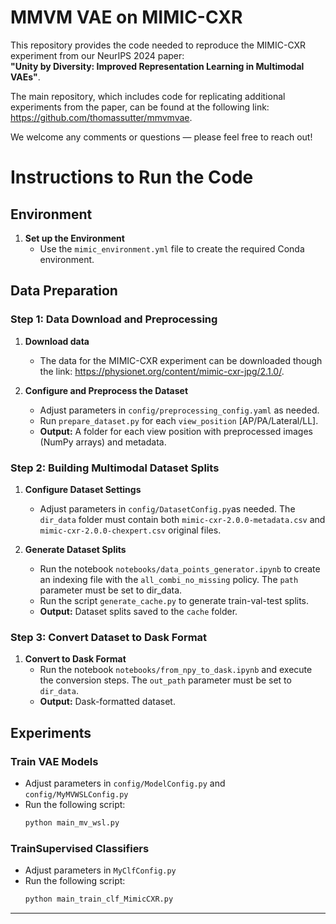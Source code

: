 # MMVM VAE on MIMIC-CXR

This repository provides the code needed to reproduce the MIMIC-CXR experiment from our NeurIPS 2024 paper:  
**"Unity by Diversity: Improved Representation Learning in Multimodal VAEs"**.

The main repository, which includes code for replicating additional experiments from the paper,
can be found at the following link: https://github.com/thomassutter/mmvmvae.

We welcome any comments or questions — please feel free to reach out!




# Instructions to Run the Code

## Environment

1. **Set up the Environment**
   - Use the `mimic_environment.yml` file to create the required Conda environment.

## Data Preparation

### Step 1: Data Download and Preprocessing

1. **Download data**
   - The data for the MIMIC-CXR experiment can be downloaded though the link: https://physionet.org/content/mimic-cxr-jpg/2.1.0/.

2. **Configure and Preprocess the Dataset**
   - Adjust parameters in `config/preprocessing_config.yaml` as needed.
   - Run `prepare_dataset.py` for each `view_position` [AP/PA/Lateral/LL].
   - **Output:** A folder for each view position with preprocessed images (NumPy arrays) and metadata.

### Step 2: Building Multimodal Dataset Splits

1. **Configure Dataset Settings**
   - Adjust parameters in `config/DatasetConfig.py`as needed. The `dir_data` folder must contain both `mimic-cxr-2.0.0-metadata.csv` and `mimic-cxr-2.0.0-chexpert.csv` original files.

2. **Generate Dataset Splits**
   - Run the notebook `notebooks/data_points_generator.ipynb` to create an indexing file with the `all_combi_no_missing` policy. The `path` parameter must be set to dir_data.
   - Run the script `generate_cache.py` to generate train-val-test splits.
   - **Output:** Dataset splits saved to the `cache` folder.

### Step 3: Convert Dataset to Dask Format
1. **Convert to Dask Format**
   - Run the notebook `notebooks/from_npy_to_dask.ipynb` and execute the conversion steps. The `out_path` parameter must be set to `dir_data`. 
   - **Output:** Dask-formatted dataset.

## Experiments

### Train VAE Models
   - Adjust parameters in `config/ModelConfig.py` and `config/MyMVWSLConfig.py`
   - Run the following script:
     ```bash
     python main_mv_wsl.py
     ```
### TrainSupervised Classifiers
   - Adjust parameters in `MyClfConfig.py`
   - Run the following script:
     ```bash
     python main_train_clf_MimicCXR.py
     ```
---

